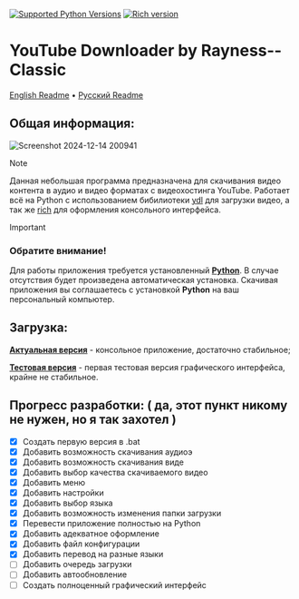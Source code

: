 [![Supported Python Versions](https://img.shields.io/badge/python-3.11%20%7C%203.12%20%7C%203.13%20-%234682B4)](https://www.python.org/downloads/) [![Rich version](https://img.shields.io/badge/rich-13.9.4-%2332CD32)](https://pypi.org/project/rich/)
# YouTube Downloader by Rayness--Classic

[English Readme](https://github.com/Rayness/YouTube-Downloader/blob/main/README.md)
 • [Русский Readme](https://github.com/Rayness/YouTube-Downloader/blob/main/README.ru.md)

## Общая информация: 
![Screenshot 2024-12-14 200941](https://github.com/user-attachments/assets/9b14f2e2-299f-4740-bcfa-a9d411f701ed)
> [!NOTE]
> Данная небольшая программа предназначена для скачивания видео контента в аудио и видео форматах с видеохостинга YouTube. Работает всё на Python с использованием бибилиотеки [ydl](https://github.com/ytdl-org/youtube-dl) для загрузки видео, а так же [rich](https://github.com/Textualize/rich) для оформления консольного интерфейса.

> [!IMPORTANT] 
> ### Обратите внимание!
> Для работы приложения требуется установленный **[Python](https://www.python.org/downloads/)**. В случае отсутствия будет произведена автоматическая установка. Скачивая приложения вы соглашаетесь с установкой **Python** на ваш персональный компьютер.

## Загрузка:

**[Актуальная версия](https://github.com/Rayness/YouTube-Downloader/releases/tag/v2.1.3-beta)** - консольное приложение, достаточно стабильное;

**[Тестовая версия](https://github.com/Rayness/YouTube-Downloader/releases/tag/v2.2-beta)** - первая тестовая версия графического интерфейса, крайне не стабильное.

## Прогресс разработки: ( да, этот пункт никому не нужен, но я так захотел )

- [x] Создать первую версия в .bat
- [x] Добавить возможность скачивания аудиоэ
- [x] Добавить возможность скачивания виде
- [x] Добавить выбор качества скачиваемого видео
- [x] Добавить меню
- [x] Добавить настройки
- [x] Добавить выбор языка
- [x] Добавить возможность изменения папки загрузки
- [x] Перевести приложение полностью на Python
- [x] Добавить адекватное оформление
- [x] Добавить файл конфигурации
- [x] Добавить перевод на разные языки
- [ ] Добавить очередь загрузки
- [ ] Добавить автообновление
- [ ] Создать полноценный графический интерфейс
